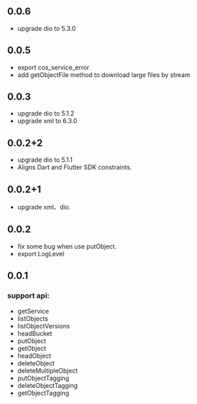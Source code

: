 ## 0.0.6

* upgrade dio to 5.3.0

## 0.0.5

* export cos_service_error
* add getObjectFile method to download large files by stream

## 0.0.3

* upgrade dio to 5.1.2
* upgrade xml to 6.3.0

## 0.0.2+2

* upgrade dio to 5.1.1
* Aligns Dart and Flutter SDK constraints.

## 0.0.2+1

* upgrade xml、dio.

## 0.0.2

* fix some bug when use putObject.
* export LogLevel

## 0.0.1

### support api:
* getService
* listObjects
* listObjectVersions
* headBucket
* putObject
* getObject
* headObject
* deleteObject
* deleteMultipleObject
* putObjectTagging
* deleteObjectTagging
* getObjectTagging
